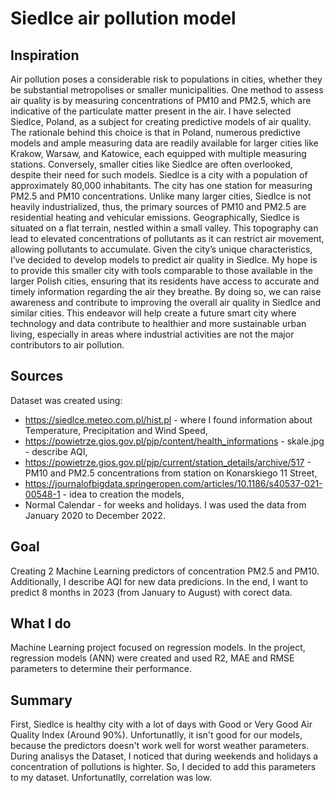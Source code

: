 # Siedlce air pollution model

## Inspiration 
Air pollution poses a considerable risk to populations in cities, whether they be substantial metropolises or smaller municipalities. 
One method to assess air quality is by measuring concentrations of PM10 and PM2.5, which are indicative of the particulate matter present in the air.
I have selected Siedlce, Poland, as a subject for creating predictive models of air quality. 
The rationale behind this choice is that in Poland, numerous predictive models and ample measuring data are readily available for larger cities like Krakow, Warsaw, and Katowice,
each equipped with multiple measuring stations. Conversely, smaller cities like Siedlce are often overlooked, despite their need for such models.
Siedlce is a city with a population of approximately 80,000 inhabitants. 
The city has one station for measuring PM2.5 and PM10 concentrations. 
Unlike many larger cities, Siedlce is not heavily industrialized, thus, the primary sources of PM10 and PM2.5 are residential heating and vehicular emissions.
Geographically, Siedlce is situated on a flat terrain, nestled within a small valley. 
This topography can lead to elevated concentrations of pollutants as it can restrict air movement, allowing pollutants to accumulate.
Given the city’s unique characteristics, I’ve decided to develop models to predict air quality in Siedlce. 
My hope is to provide this smaller city with tools comparable to those available in the larger Polish cities, ensuring that its residents have access to accurate and timely information regarding the air they breathe. 
By doing so, we can raise awareness and contribute to improving the overall air quality in Siedlce and similar cities.
This endeavor will help create a future smart city where technology and data contribute to healthier and more sustainable urban living, especially in areas where industrial activities are not the major contributors to air pollution.

## Sources
Dataset was created using: 
* https://siedlce.meteo.com.pl/hist.pl - where I found information about Temperature, Precipitation and Wind Speed,
* https://powietrze.gios.gov.pl/pjp/content/health_informations - skale.jpg - describe AQI,
* https://powietrze.gios.gov.pl/pjp/current/station_details/archive/517 - PM10 and PM2.5 concentrations from station on Konarskiego 11 Street,
* https://journalofbigdata.springeropen.com/articles/10.1186/s40537-021-00548-1 - idea to creation the models,
* Normal Calendar - for weeks and holidays.
I was used the data from January 2020 to December 2022.

## Goal
Creating 2 Machine Learning predictors of concentration PM2.5 and PM10. 
Additionally, I describe AQI for new data predicions.
In the end, I want to predict 8 months in 2023 (from January to August) with corect data.

## What I do
Machine Learning project focused on regression models. In the project, regression models (ANN) were created and used R2, MAE and RMSE parameters to determine their performance. 

## Summary
First, Siedlce is healthy city with a lot of days with Good or Very Good Air Quality Index (Around 90%). 
Unfortunatlly, it isn't good for our models, because the predictors doesn't work well for worst weather parameters. 
During analisys the Dataset, I noticed that during weekends and holidays a concentration of pollutions is highter. 
So, I decided to add this parameters to my dataset. Unfortunatlly, correlation was low. 

